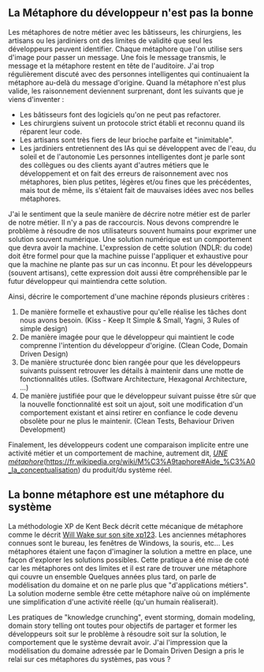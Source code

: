 ## La Métaphore du développeur n'est pas la bonne

Les métaphores de notre métier avec les bâtisseurs, les chirurgiens, les artisans ou les jardiniers ont des limites de validité que seul les développeurs peuvent identifier.
Chaque métaphore que l'on utilise sers d'image pour passer un message. Une fois le message transmis, le message et la métaphore restent en tête de l'auditoire.
J'ai trop régulièrement discuté avec des personnes intelligentes qui continuaient la métaphore au-delà du message d'origine.
Quand la métaphore n'est plus valide, les raisonnement deviennent surprenant, dont les suivants que je viens d'inventer :
- Les bâtisseurs font des logiciels qu'on ne peut pas refactorer.
- Les chirurgiens suivent un protocole strict établi et reconnu quand ils réparent leur code.
- Les artisans sont très fiers de leur brioche parfaite et "inimitable".
- Les jardiniers entretiennent des IAs qui se développent avec de l'eau, du soleil et de l'autonomie
Les personnes intelligentes dont je parle sont des collègues ou des clients ayant d'autres métiers que le développement et on fait des erreurs de raisonnement avec nos métaphores, bien plus petites, légères et/ou fines que les précédentes, mais tout de même, ils s'étaient fait de mauvaises idées avec nos belles métaphores.

J'ai le sentiment que la seule manière de décrire notre métier est de parler de notre métier.
Il n'y a pas de raccourcis. 
Nous devons comprendre le problème à résoudre de nos utilisateurs souvent humains pour exprimer une solution souvent numérique.
Une solution numérique est un comportement que devra avoir la machine.
L'expression de cette solution (NDLR: du code) doit être formel pour que la machine puisse l'appliquer et exhaustive pour que la machine ne plante pas sur un cas inconnu.
Et pour les développeurs (souvent artisans), cette expression doit aussi être compréhensible par le futur développeur qui maintiendra cette solution.

Ainsi, décrire le comportement d'une machine réponds plusieurs critères :

1. De manière formelle et exhaustive pour qu'elle réalise les tâches dont nous avons besoin. (Kiss - Keep It Simple & Small, Yagni, 3 Rules of simple design)
2. De manière imagée pour que le développeur qui maintient le code comprenne l'intention du développeur d'origine. (Clean Code, Domain Driven Design)
3. De manière structurée donc bien rangée pour que les développeurs suivants puissent retrouver les détails à maintenir dans une motte de fonctionnalités utiles. (Software Architecture, Hexagonal Architecture, ...)
4. De manière justifiée pour que le développeur suivant puisse être sûr que la nouvelle fonctionnalité est soit un ajout, soit une modification d'un comportement existant et ainsi retirer en confiance le code devenu obsolète pour ne plus le maintenir. (Clean Tests, Behaviour Driven Development)

Finalement, les développeurs codent une comparaison implicite entre une activité métier et un comportement de machine, autrement dit, [*UNE métaphore*](https://fr.wikipedia.org/wiki/M%C3%A9taphore#Aide_%C3%A0_la_conceptualisation)(https://fr.wikipedia.org/wiki/M%C3%A9taphore#Aide_%C3%A0_la_conceptualisation) du produit/du système réel.

## La bonne métaphore est une métaphore du système

La méthodologie XP de Kent Beck décrit cette mécanique de métaphore comme le décrit [Will Wake sur son site xp123](https://xp123.com/articles/the-system-metaphor/). 
Les anciennes métaphores connues sont le bureau, les fenêtres de Windows, la souris, etc...
Les métaphores étaient une façon d'imaginer la solution a mettre en place, une façon d'explorer les solutions possibles.
Cette pratique a été mise de coté car les métaphores ont des limites et il est rare de trouver une métaphore qui couvre un ensemble
Quelques années plus tard, on parle de modélisation du domaine et on ne parle plus que "d'applications métiers".
La solution moderne semble être cette métaphore naïve où on implémente une simplification d'une activité réelle (qu'un humain réaliserait).

Les pratiques de "knowledge crunching", event storming, domain modeling, domain story telling ont toutes pour objectifs de partager et former les développeurs soit sur le problème à résoudre soit sur la solution, le comportement que le système devrait avoir.
J'ai l'impression que la modélisation du domaine adressée par le Domain Driven Design a pris le relai sur ces métaphores du systèmes, pas vous ?

